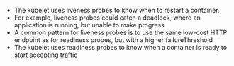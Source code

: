 * The kubelet uses liveness probes to know when to restart a container. 
* For example, liveness probes could catch a deadlock, where an application is running, but unable to make progress
* A common pattern for liveness probes is to use the same low-cost HTTP endpoint as for readiness probes, but with a higher failureThreshold
* The kubelet uses readiness probes to know when a container is ready to start accepting traffic
